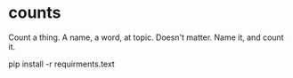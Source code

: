 # counts

Count a thing.  A name, a word, at topic.   Doesn't matter.  Name it, and count it.


pip install -r requirments.text
